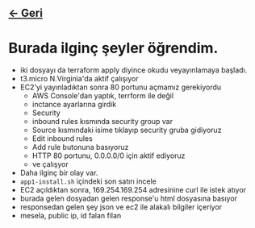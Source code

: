 ## [<- Geri](../README.md)

# Burada ilginç şeyler öğrendim.
- iki dosyayı da terraform apply diyince okudu veyayınlamaya başladı.
- t3.micro N.Virginia'da aktif çalışıyor
- EC2'yi yayınladıktan sonra 80 portunu açmamız gerekiyordu
    - AWS Console'dan yaptık, terrform ile değil
    - inctance ayarlarına girdik
    - Security
    - inbound rules kısmında security group var
    - Source kısmındaki isime tıklayıp security gruba gidiyoruz
    - Edit inbound rules
    - Add rule butonuna basıyoruz
    - HTTP 80 portunu, 0.0.0.0/0 için aktif ediyoruz
    - ve çalışyor
- Daha ilginç bir olay var.
- `app1-install.sh` içindeki son satırı incele
- EC2 açıldıktan sonra, 169.254.169.254 adresinine curl ile istek atıyor
- burada gelen dosyadan gelen response'u html dosyasına basıyor
- responsedan gelen şey json ve ec2 ile alakalı bilgiler içeriyor
- mesela, public ip, id falan filan 
